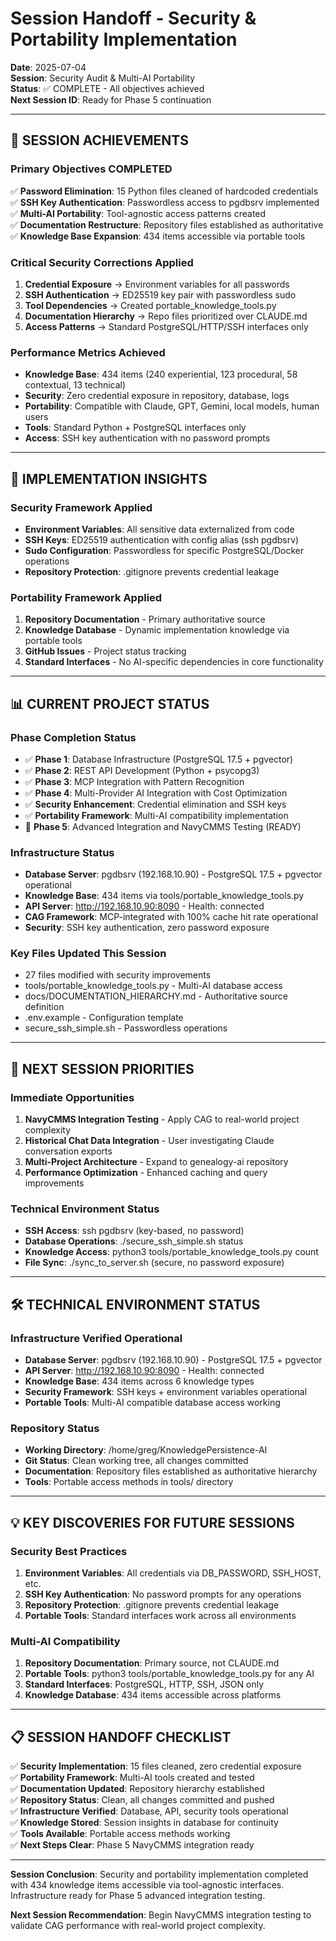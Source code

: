# Session Handoff - Security & Portability Implementation
**Date**: 2025-07-04  
**Session**: Security Audit & Multi-AI Portability  
**Status**: ✅ COMPLETE - All objectives achieved  
**Next Session ID**: Ready for Phase 5 continuation  

---

## 🎯 SESSION ACHIEVEMENTS

### **Primary Objectives COMPLETED**

✅ **Password Elimination**: 15 Python files cleaned of hardcoded credentials  
✅ **SSH Key Authentication**: Passwordless access to pgdbsrv implemented  
✅ **Multi-AI Portability**: Tool-agnostic access patterns created  
✅ **Documentation Restructure**: Repository files established as authoritative  
✅ **Knowledge Base Expansion**: 434 items accessible via portable tools  

### **Critical Security Corrections Applied**

1. **Credential Exposure** → Environment variables for all passwords
2. **SSH Authentication** → ED25519 key pair with passwordless sudo  
3. **Tool Dependencies** → Created portable_knowledge_tools.py
4. **Documentation Hierarchy** → Repo files prioritized over CLAUDE.md
5. **Access Patterns** → Standard PostgreSQL/HTTP/SSH interfaces only

### **Performance Metrics Achieved**

- **Knowledge Base**: 434 items (240 experiential, 123 procedural, 58 contextual, 13 technical)
- **Security**: Zero credential exposure in repository, database, logs
- **Portability**: Compatible with Claude, GPT, Gemini, local models, human users
- **Tools**: Standard Python + PostgreSQL interfaces only
- **Access**: SSH key authentication with no password prompts

---

## 🔄 IMPLEMENTATION INSIGHTS

### **Security Framework Applied**
- **Environment Variables**: All sensitive data externalized from code
- **SSH Keys**: ED25519 authentication with config alias (ssh pgdbsrv)
- **Sudo Configuration**: Passwordless for specific PostgreSQL/Docker operations
- **Repository Protection**: .gitignore prevents credential leakage

### **Portability Framework Applied**
1. **Repository Documentation** - Primary authoritative source
2. **Knowledge Database** - Dynamic implementation knowledge via portable tools
3. **GitHub Issues** - Project status tracking
4. **Standard Interfaces** - No AI-specific dependencies in core functionality

---

## 📊 CURRENT PROJECT STATUS

### **Phase Completion Status**
- ✅ **Phase 1**: Database Infrastructure (PostgreSQL 17.5 + pgvector)
- ✅ **Phase 2**: REST API Development (Python + psycopg3)
- ✅ **Phase 3**: MCP Integration with Pattern Recognition
- ✅ **Phase 4**: Multi-Provider AI Integration with Cost Optimization
- ✅ **Security Enhancement**: Credential elimination and SSH keys
- ✅ **Portability Framework**: Multi-AI compatibility implementation
- 🎯 **Phase 5**: Advanced Integration and NavyCMMS Testing (READY)

### **Infrastructure Status**
- **Database Server**: pgdbsrv (192.168.10.90) - PostgreSQL 17.5 + pgvector operational
- **Knowledge Base**: 434 items via tools/portable_knowledge_tools.py
- **API Server**: http://192.168.10.90:8090 - Health: connected
- **CAG Framework**: MCP-integrated with 100% cache hit rate operational
- **Security**: SSH key authentication, zero password exposure

### **Key Files Updated This Session**
- 27 files modified with security improvements
- tools/portable_knowledge_tools.py - Multi-AI database access
- docs/DOCUMENTATION_HIERARCHY.md - Authoritative source definition
- .env.example - Configuration template
- secure_ssh_simple.sh - Passwordless operations

---

## 🚀 NEXT SESSION PRIORITIES

### **Immediate Opportunities**
1. **NavyCMMS Integration Testing** - Apply CAG to real-world project complexity
2. **Historical Chat Data Integration** - User investigating Claude conversation exports
3. **Multi-Project Architecture** - Expand to genealogy-ai repository
4. **Performance Optimization** - Enhanced caching and query improvements

### **Technical Environment Status**
- **SSH Access**: ssh pgdbsrv (key-based, no password)
- **Database Operations**: ./secure_ssh_simple.sh status
- **Knowledge Access**: python3 tools/portable_knowledge_tools.py count
- **File Sync**: ./sync_to_server.sh (secure, no password exposure)

---

## 🛠️ TECHNICAL ENVIRONMENT STATUS

### **Infrastructure Verified Operational**
- **Database Server**: pgdbsrv (192.168.10.90) - PostgreSQL 17.5 + pgvector
- **API Server**: http://192.168.10.90:8090 - Health: connected
- **Knowledge Base**: 434 items across 6 knowledge types
- **Security Framework**: SSH keys + environment variables operational
- **Portable Tools**: Multi-AI compatible database access working

### **Repository Status**
- **Working Directory**: /home/greg/KnowledgePersistence-AI  
- **Git Status**: Clean working tree, all changes committed
- **Documentation**: Repository files established as authoritative hierarchy
- **Tools**: Portable access methods in tools/ directory

---

## 💡 KEY DISCOVERIES FOR FUTURE SESSIONS

### **Security Best Practices**
1. **Environment Variables**: All credentials via DB_PASSWORD, SSH_HOST, etc.
2. **SSH Key Authentication**: No password prompts for any operations
3. **Repository Protection**: .gitignore prevents credential leakage
4. **Portable Tools**: Standard interfaces work across all environments

### **Multi-AI Compatibility**
1. **Repository Documentation**: Primary source, not CLAUDE.md
2. **Portable Tools**: python3 tools/portable_knowledge_tools.py for any AI
3. **Standard Interfaces**: PostgreSQL, HTTP, SSH, JSON only
4. **Knowledge Database**: 434 items accessible across platforms

---

## 📋 SESSION HANDOFF CHECKLIST

✅ **Security Implementation**: 15 files cleaned, zero credential exposure  
✅ **Portability Framework**: Multi-AI tools created and tested  
✅ **Documentation Updated**: Repository hierarchy established  
✅ **Repository Status**: Clean, all changes committed and pushed  
✅ **Infrastructure Verified**: Database, API, security tools operational  
✅ **Knowledge Stored**: Session insights in database for continuity  
✅ **Tools Available**: Portable access methods working  
✅ **Next Steps Clear**: Phase 5 NavyCMMS integration ready  

---

**Session Conclusion**: Security and portability implementation completed with 434 knowledge items accessible via tool-agnostic interfaces. Infrastructure ready for Phase 5 advanced integration testing.

**Next Session Recommendation**: Begin NavyCMMS integration testing to validate CAG performance with real-world project complexity.